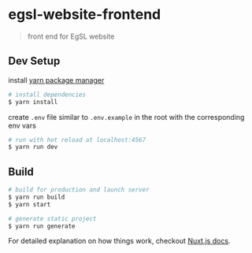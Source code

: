 # egsl-website-frontend

> front end for EgSL website

## Dev Setup
install [yarn package manager](https://yarnpkg.com/lang/en/docs/install/)

``` bash
# install dependencies
$ yarn install
```

create `.env` file similar to `.env.example` in the root with the corresponding env vars

``` bash
# run with hot reload at localhost:4567
$ yarn run dev
```

## Build

```bash
# build for production and launch server
$ yarn run build
$ yarn start

# generate static project
$ yarn run generate
```

For detailed explanation on how things work, checkout [Nuxt.js docs](https://nuxtjs.org).

